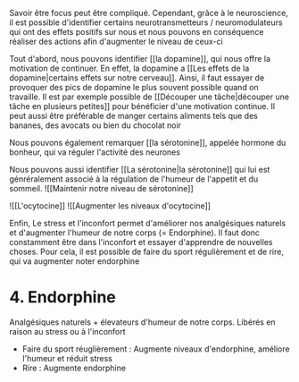 
Savoir être focus peut être compliqué. Cependant, grâce à le neuroscience, il est possible d'identifier certains neurotransmetteurs / neuromodulateurs qui ont des effets positifs sur nous et nous pouvons en conséquence réaliser des actions afin d'augmenter le niveau de ceux-ci

Tout d'abord, nous pouvons identifier [[la dopamine]], qui nous offre la motivation de continuer. En effet, la dopamine a [[Les effets de la dopamine|certains effets sur notre cerveau]]. Ainsi, il faut essayer de provoquer des pics de dopamine le plus souvent possible quand on travaille. Il est par exemple possible de [[Découper une tâche|découper une tâche en plusieurs petites]] pour bénéficier d'une motivation continue. Il peut aussi être préférable de manger certains aliments tels que des bananes, des avocats ou bien du chocolat noir

Nous pouvons également remarquer [[la sérotonine]], appelée hormone du bonheur, qui va réguler l'activité des neurones



Nous pouvons aussi identifier [[La sérotonine|la sérotonine]] qui lui est génréralement associé à la régulation de l'humeur de l'appetit et du sommeil. 
![[Maintenir notre niveau de sérotonine]]

![[L'ocytocine]]
![[Augmenter les niveaux d'ocytocine]]




Enfin, Le stress et l'inconfort permet d'améliorer nos analgésiques naturels et d'augmenter l'humeur de notre corps (= Endorphine). Il faut donc constamment être dans l'inconfort et essayer d'apprendre de nouvelles choses. Pour cela, il est possible de faire du sport régulièrement et de rire, qui va augmenter noter endorphine


# 4. Endorphine
Analgésiques naturels + élevateurs d'humeur de notre corps. Libérés en raison au stress ou à l'inconfort
- Faire du sport réuglièrement : Augmente niveaux d'endorphine, améliore l'humeur et réduit stress
- Rire : Augmente endorphine